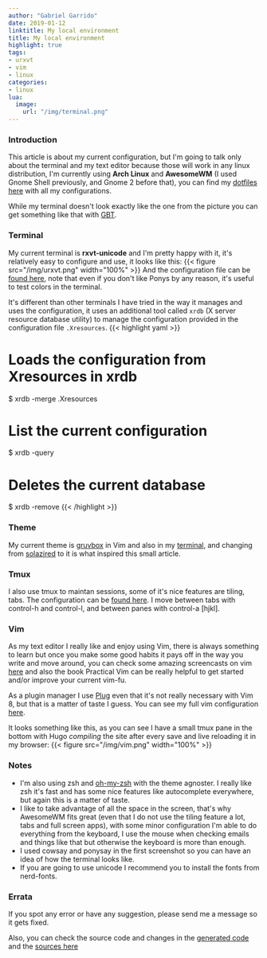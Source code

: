 ```yaml
---
author: "Gabriel Garrido"
date: 2019-01-12
linktitle: My local environment
title: My local environment
highlight: true
tags:
- urxvt
- vim
- linux
categories:
- linux
lua:
  image:
    url: "/img/terminal.png"
---
```


### Introduction
This article is about my current configuration, but I'm going to talk only about the terminal and my text editor because those will work in any linux distribution, I'm currently using **Arch Linux** and **AwesomeWM** (I used Gnome Shell previously, and Gnome 2 before that), you can find my [dotfiles here](https://github.com/kainlite/dotfiles) with all my configurations.

While my terminal doesn't look exactly like the one from the picture you can get something like that with [GBT](https://github.com/jtyr/gbt).

### Terminal
My current terminal is **rxvt-unicode** and I'm pretty happy with it, it's relatively easy to configure and use, it looks like this:
{{< figure src="/img/urxvt.png" width="100%" >}}
And the configuration file can be [found here](https://github.com/kainlite/dotfiles/blob/master/.Xresources), note that even if you don't like Ponys by any reason, it's useful to test colors in the terminal.

It's different than other terminals I have tried in the way it manages and uses the configuration, it uses an additional tool called `xrdb` (X server resource database utility) to manage the configuration provided in the configuration file `.Xresources`.
{{< highlight yaml >}}
# Loads the configuration from Xresources in xrdb
$ xrdb -merge .Xresources

# List the current configuration
$ xrdb -query

# Deletes the current database
$ xrdb -remove
{{< /highlight >}}


### Theme
My current theme is [gruvbox](https://github.com/morhetz/gruvbox) in Vim and also in my [terminal](https://github.com/morhetz/gruvbox-contrib/blob/master/xresources/gruvbox-dark.xresources), and changing from [solazired](https://ethanschoonover.com/solarized/) to it is what inspired this small article.

### Tmux
I also use tmux to maintan sessions, some of it's nice features are tiling, tabs. The configuration can be [found here](https://github.com/kainlite/dotfiles/blob/master/.tmux.conf). I move between tabs with control-h and control-l, and between panes with control-a [hjkl].

### Vim
As my text editor I really like and enjoy using Vim, there is always something to learn but once you make some good habits it pays off in the way you write and move around, you can check some amazing screencasts on vim [here](http://vimcasts.org/) and also the book Practical Vim can be really helpful to get started and/or improve your current vim-fu.

As a plugin manager I use [Plug](https://github.com/kainlite/dotfiles/blob/master/.vimrc.bundles) even that it's not really necessary with Vim 8, but that is a matter of taste I guess. You can see my full vim configuration [here](https://github.com/kainlite/dotfiles/blob/master/.vimrc).

It looks something like this, as you can see I have a small tmux pane in the bottom with Hugo _compiling_ the site after every save and live reloading it in my browser:
{{< figure src="/img/vim.png" width="100%" >}}

### Notes
* I'm also using zsh and [oh-my-zsh](https://ohmyz.sh/) with the theme agnoster. I really like zsh it's fast and has some nice features like autocomplete everywhere, but again this is a matter of taste.
* I like to take advantage of all the space in the screen, that's why AwesomeWM fits great (even that I do not use the tiling feature a lot, tabs and full screen apps), with some minor configuration I'm able to do everything from the keyboard, I use the mouse when checking emails and things like that but otherwise the keyboard is more than enough.
* I used cowsay and ponysay in the first screenshot so you can have an idea of how the terminal looks like.
* If you are going to use unicode I recommend you to install the fonts from nerd-fonts.

### Errata
If you spot any error or have any suggestion, please send me a message so it gets fixed.

Also, you can check the source code and changes in the [generated code](https://github.com/kainlite/kainlite.github.io) and the [sources here](https://github.com/kainlite/blog)
